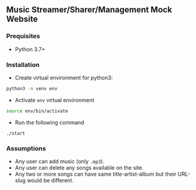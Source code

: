 ## Music Streamer/Sharer/Management Mock Website

### Prequisites
- Python 3.7+

### Installation
- Create virtual environment for python3:
```bash
python3 -m venv env
```

- Activate `env` virtual environment
```bash
source env/bin/activate
```

- Run the following command
```
./start
```

### Assumptions
- Any user can add music (only `.mp3`).
- Any user can delete any songs available on the site.
- Any two or more songs can have same title-artist-album but their URL-slug would be different.

